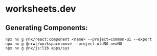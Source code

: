 # worksheets.dev

## Generating Components:

```
npx nx g @nx/react:component <name> --project=common-ui --export
npx nx g @nrwl/workspace:move --project oldNG newNG
npx nx g @nx/js:lib apps/sys

```

